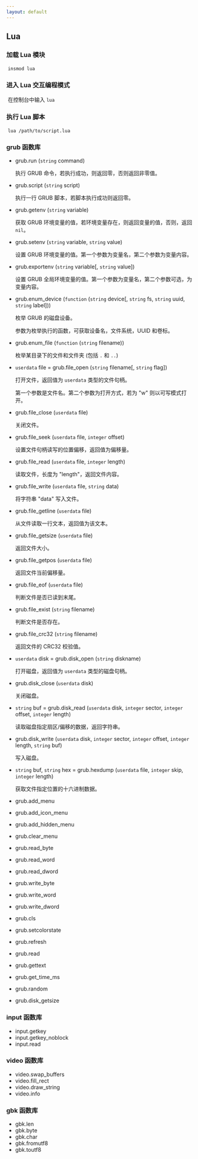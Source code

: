 ```yaml
---
layout: default
---
```


## Lua

### 加载 Lua 模块

​    `insmod lua`

### 进入 Lua 交互编程模式

​    在控制台中输入 `lua`

### 执行 Lua 脚本

​    `lua /path/to/script.lua`

### grub 函数库

- grub.run (`string` command)

  执行 GRUB 命令，若执行成功，则返回零，否则返回非零值。

- grub.script (`string` script)

  执行一行 GRUB 脚本，若脚本执行成功则返回零。

- grub.getenv (`string` variable)

  获取 GRUB 环境变量的值，若环境变量存在，则返回变量的值，否则，返回 `nil`。

- grub.setenv (`string` variable, `string` value)

  设置 GRUB 环境变量的值。第一个参数为变量名，第二个参数为变量内容。

- grub.exportenv (`string` variable[, `string` value])

  设置 GRUB 全局环境变量的值。第一个参数为变量名，第二个参数可选，为变量内容。

- grub.enum_device (`function` (`string` device[, `string` fs, `string` uuid, `string` label]))

  枚举 GRUB 的磁盘设备。

  参数为枚举执行的函数，可获取设备名，文件系统，UUID 和卷标。

- grub.enum_file (`function` (`string` filename))

  枚举某目录下的文件和文件夹 (包括 `.` 和 `..`)

- `userdata` file = grub.file_open (`string` filename[, `string` flag])

  打开文件，返回值为 `userdata` 类型的文件句柄。

  第一个参数是文件名。第二个参数为打开方式，若为 "w" 则以可写模式打开。

- grub.file_close (`userdata` file)

  关闭文件。

- grub.file_seek (`userdata` file, `integer` offset)

  设置文件句柄读写的位置偏移，返回值为偏移量。

- grub.file_read (`userdata` file, `integer` length)

  读取文件，长度为 "length"，返回文件内容。 

- grub.file_write (`userdata` file, `string` data)

  将字符串 "data" 写入文件。

- grub.file_getline (`userdata` file)

  从文件读取一行文本，返回值为该文本。

- grub.file_getsize (`userdata` file)

  返回文件大小。

- grub.file_getpos (`userdata` file)

  返回文件当前偏移量。

- grub.file_eof (`userdata` file)

  判断文件是否已读到末尾。

- grub.file_exist (`string` filename)

  判断文件是否存在。

- grub.file_crc32 (`string` filename)

  返回文件的 CRC32 校验值。

- `userdata` disk = grub.disk_open (`string` diskname)

  打开磁盘，返回值为 `userdata` 类型的磁盘句柄。

- grub.disk_close (`userdata` disk)

  关闭磁盘。

- `string` buf = grub.disk_read (`userdata` disk, `integer` sector, `integer` offset, `integer` length)

  读取磁盘指定扇区/偏移的数据，返回字符串。

- grub.disk_write (`userdata` disk, `integer` sector, `integer` offset, `integer` length, `string` buf)

  写入磁盘。

- `string` buf, `string` hex = grub.hexdump (`userdata` file, `integer` skip, `integer` length) 

  获取文件指定位置的十六进制数据。

- grub.add_menu

- grub.add_icon_menu

- grub.add_hidden_menu

- grub.clear_menu

- grub.read_byte

- grub.read_word

- grub.read_dword

- grub.write_byte

- grub.write_word

- grub.write_dword

- grub.cls

- grub.setcolorstate

- grub.refresh

- grub.read

- grub.gettext

- grub.get_time_ms

- grub.random

- grub.disk_getsize

### input 函数库

- input.getkey
- input.getkey_noblock
- input.read

### video 函数库

- video.swap_buffers
- video.fill_rect
- video.draw_string
- video.info

### gbk 函数库

- gbk.len
- gbk.byte
- gbk.char
- gbk.fromutf8
- gbk.toutf8